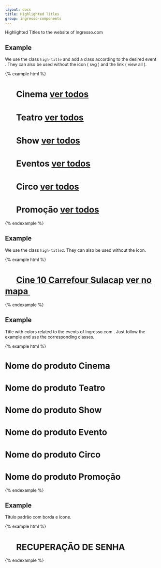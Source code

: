 ```yaml
---
layout: docs
title: Highlighted Titles 
group: ingresso-components
---
```


Highlighted Titles to the website of Ingresso.com

## Example

We use the class `high-title` and add a class according to the desired event . They can also be used without the icon ( svg ) and the link ( view all ). 

{% example html %}

<h1 class="high-title ht-cinema">
  <svg class="svg-icon" width="30" height="30">
    <use xmlns:xlink="http://www.w3.org/1999/xlink" xlink:href="#icon-movie"></use>
  </svg>
  Cinema 
  <a class="ht-lk" href="">ver todos</a>
</h1>

<h1 class="high-title ht-theater">
  <svg class="svg-icon" width="30" height="30">
    <use xmlns:xlink="http://www.w3.org/1999/xlink" xlink:href="#icon-play"></use>
  </svg>
  Teatro
  <a class="ht-lk" href="">ver todos</a>
</h1>

<h1 class="high-title ht-show">
  <svg class="svg-icon" width="30" height="30">
    <use xmlns:xlink="http://www.w3.org/1999/xlink" xlink:href="#icon-show"></use>
  </svg>
  Show
  <a class="ht-lk" href="">ver todos</a>
</h1>

<h1 class="high-title ht-events">
  <svg class="svg-icon" width="30" height="30">
    <use xmlns:xlink="http://www.w3.org/1999/xlink" xlink:href="#icon-ticket"></use>
  </svg>
  Eventos
  <a class="ht-lk" href="">ver todos</a>
</h1>

<h1 class="high-title ht-circus">
  <svg class="svg-icon" width="30" height="30">
    <use xmlns:xlink="http://www.w3.org/1999/xlink" xlink:href="#icon-circus"></use>
  </svg>
  Circo
  <a class="ht-lk" href="">ver todos</a>
</h1>

<h1 class="high-title ht-promo">
  <svg class="svg-icon" width="30" height="30">
    <use xmlns:xlink="http://www.w3.org/1999/xlink" xlink:href="#icon-promo"></use>
  </svg>
  Promoção 
  <a class="ht-lk" href="">ver todos</a>
</h1>

{% endexample %}

## Example

We use the class `high-title2`. They can also be used without the icon. 

{% example html %}

<h1 class="high-title2">
  <svg class="svg-icon d-inline-block" width="30" height="30">
    <use xmlns:xlink="http://www.w3.org/1999/xlink" xlink:href="#icon-star-full"></use>
  </svg>
  <a href="">Cine 10 Carrefour Sulacap</a>
  <a class="ht-lk etmt-see-map" href="">
      <span class="hidden-sm-down">ver no mapa</span>
      <svg class="svg-icon" width="30" height="30">
          <use xmlns:xlink="http://www.w3.org/1999/xlink" xlink:href="#icon-place"></use>
      </svg>
  </a>
</h1>


{% endexample %}

## Example
Title with colors related to the events of Ingresso.com . Just follow the example and use the corresponding classes.

{% example html %}

<h1 class="event-name ev-nm-01">Nome do produto Cinema</h1>
<h1 class="event-name ev-nm-02">Nome do produto Teatro</h1>
<h1 class="event-name ev-nm-03">Nome do produto Show</h1>
<h1 class="event-name ev-nm-04">Nome do produto Evento</h1>
<h1 class="event-name ev-nm-05">Nome do produto Circo</h1>
<h1 class="event-name ev-nm-06">Nome do produto Promoção</h1>

{% endexample %}

## Example
Título padrão com borda e ícone.

{% example html %}

<h1 class="main-title">
  <svg class="svg-icon" width="30" height="30">
    <use xmlns:xlink="http://www.w3.org/1999/xlink" xlink:href="#icon-lock-2"></use>
  </svg>
  RECUPERAÇÃO DE SENHA
</h1>

{% endexample %}
